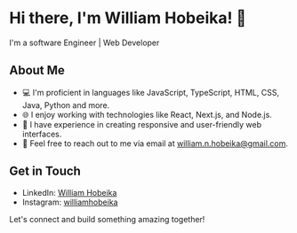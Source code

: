 # Hi there, I'm William Hobeika! 👋

I'm a software Engineer | Web Developer

## About Me

- 💻 I'm proficient in languages like JavaScript, TypeScript, HTML, CSS, Java, Python and more.
- 🌐 I enjoy working with technologies like React, Next.js, and Node.js.
- 🎨 I have experience in creating responsive and user-friendly web interfaces.
- 📧 Feel free to reach out to me via email at [william.n.hobeika@gmail.com](mailto:william.n.hobeika@gmail.com).

## Get in Touch

- LinkedIn: [William Hobeika](https://www.linkedin.com/in/william-hobeika)
- Instagram: [williamhobeika](https://www.instagram.com/williamhobeika/)

Let's connect and build something amazing together!
